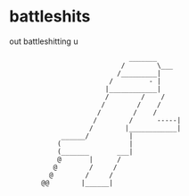 # battleshits
out battleshitting u

                                  _______
                                /        \___
                               /_________|
                             /         - |
                            |____________|
                            /        /    /
                           /        /    /
                          /        /    /
                         /        /      -----|
                        /        |____________|
                 ______/          |
                (                 |             
                (_______       ___|
                @       |      /  
               @        /     /
              @        /     /
            @@        |______|
